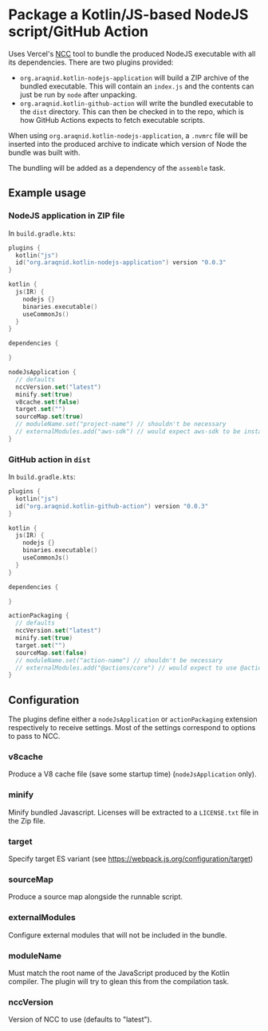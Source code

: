 # Package a Kotlin/JS-based NodeJS script/GitHub Action

Uses Vercel's [NCC](https://github.com/vercel/ncc) tool to bundle the produced NodeJS
executable with all its dependencies. There are two plugins provided:

- `org.araqnid.kotlin-nodejs-application` will build a ZIP archive of the bundled
  executable. This will contain an `index.js` and the contents can just be run by `node`
  after unpacking.
- `org.araqnid.kotlin-github-action` will write the bundled executable to the `dist`
  directory. This can then be checked in to the repo, which is how GitHub Actions expects
  to fetch executable scripts.

When using `org.araqnid.kotlin-nodejs-application`, a `.nvmrc` file will be inserted into the produced archive to
indicate which version of Node the bundle was built with.

The bundling will be added as a dependency of the `assemble` task.

## Example usage

### NodeJS application in ZIP file

In `build.gradle.kts`:

```kotlin
plugins {
  kotlin("js")
  id("org.araqnid.kotlin-nodejs-application") version "0.0.3"
}

kotlin {
  js(IR) {
    nodejs {}
    binaries.executable()
    useCommonJs()
  }
}

dependencies {

}

nodeJsApplication {
  // defaults
  nccVersion.set("latest")
  minify.set(true)
  v8cache.set(false)
  target.set("")
  sourceMap.set(true)
  // moduleName.set("project-name") // shouldn't be necessary
  // externalModules.add("aws-sdk") // would expect aws-sdk to be installed globally when executed
}
```

### GitHub action in `dist`

In `build.gradle.kts`:

```kotlin
plugins {
  kotlin("js")
  id("org.araqnid.kotlin-github-action") version "0.0.3"
}

kotlin {
  js(IR) {
    nodejs {}
    binaries.executable()
    useCommonJs()
  }
}

dependencies {

}

actionPackaging {
  // defaults
  nccVersion.set("latest")
  minify.set(true)
  target.set("")
  sourceMap.set(false)
  // moduleName.set("action-name") // shouldn't be necessary
  // externalModules.add("@actions/core") // would expect to use @actions/core installed on the runner
}
```


## Configuration

The plugins define either a `nodeJsApplication` or `actionPackaging` extension respectively to receive settings. Most of
the settings correspond to options to pass to NCC.

### v8cache

Produce a V8 cache file (save some startup time) (`nodeJsApplication` only).

### minify

Minify bundled Javascript. Licenses will be extracted to a `LICENSE.txt` file in the Zip file.

### target

Specify target ES variant (see https://webpack.js.org/configuration/target)

### sourceMap

Produce a source map alongside the runnable script.

### externalModules

Configure external modules that will not be included in the bundle.

### moduleName

Must match the root name of the JavaScript produced by the Kotlin compiler. The plugin will try to glean this from
the compilation task.

### nccVersion

Version of NCC to use (defaults to "latest").
